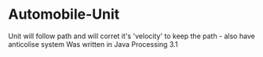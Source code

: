 # Automobile-Unit
Unit will follow path and will corret it's 'velocity' to keep the path - also have anticolise system
Was written in Java Processing 3.1
